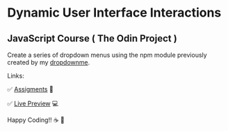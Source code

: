 # Dynamic User Interface Interactions
## JavaScript Course ( The Odin Project )
Create a series of dropdown menus using the npm module previously created by my  [dropdownme](https://www.npmjs.com/package/@carlosfrontend/dropdownme).


Links:

:white_check_mark: [Assigments](https://www.theodinproject.com/lessons/node-path-javascript-dynamic-user-interface-interactions) :blue_book:

:white_check_mark: [Live Preview](!#) :computer:

 Happy Coding!! :coffee: :rocket:

